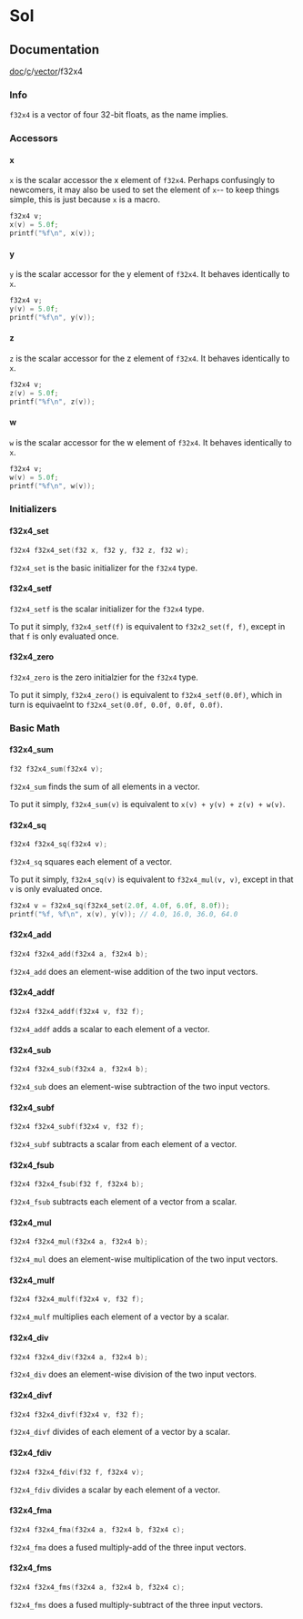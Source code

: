 # Sol

## Documentation

[doc](../..)/[c](..)/[vector](.)/f32x4

### Info

`f32x4` is a vector of four 32-bit floats, as the name implies.

### Accessors

#### x

`x` is the scalar accessor the x element of `f32x4`. Perhaps confusingly
to newcomers, it may also be used to set the element of `x`-- to keep things
simple, this is just because `x` is a macro.

```C
f32x4 v;
x(v) = 5.0f;
printf("%f\n", x(v));
```

#### y

`y` is the scalar accessor for the y element of `f32x4`. It behaves identically
to `x`.

```C
f32x4 v;
y(v) = 5.0f;
printf("%f\n", y(v));
```

#### z

`z` is the scalar accessor for the z element of `f32x4`. It behaves identically
to `x`.

```C
f32x4 v;
z(v) = 5.0f;
printf("%f\n", z(v));
```

#### w

`w` is the scalar accessor for the w element of `f32x4`. It behaves identically
to `x`.

```C
f32x4 v;
w(v) = 5.0f;
printf("%f\n", w(v));
```

### Initializers

#### f32x4_set

```C
f32x4 f32x4_set(f32 x, f32 y, f32 z, f32 w);
```

`f32x4_set` is the basic initializer for the `f32x4` type.

#### f32x4_setf

`f32x4_setf` is the scalar initializer for the `f32x4` type.

To put it simply, `f32x4_setf(f)` is equivalent to `f32x2_set(f, f)`, except in
that `f` is only evaluated once.

#### f32x4_zero

`f32x4_zero` is the zero initialzier for the `f32x4` type.

To put it simply, `f32x4_zero()` is equivalent to `f32x4_setf(0.0f)`, which in
turn is equivaelnt to `f32x4_set(0.0f, 0.0f, 0.0f, 0.0f)`.

### Basic Math

#### f32x4_sum

```C
f32 f32x4_sum(f32x4 v);
```

`f32x4_sum` finds the sum of all elements in a vector.

To put it simply, `f32x4_sum(v)` is equivalent to `x(v) + y(v) + z(v) + w(v)`.

#### f32x4_sq

```C
f32x4 f32x4_sq(f32x4 v);
```

`f32x4_sq` squares each element of a vector.

To put it simply, `f32x4_sq(v)` is equivalent to `f32x4_mul(v, v)`, except in
that `v` is only evaluated once.

```C
f32x4 v = f32x4_sq(f32x4_set(2.0f, 4.0f, 6.0f, 8.0f));
printf("%f, %f\n", x(v), y(v)); // 4.0, 16.0, 36.0, 64.0
```

#### f32x4_add

```C
f32x4 f32x4_add(f32x4 a, f32x4 b);
```

`f32x4_add` does an element-wise addition of the two input vectors.

#### f32x4_addf

```C
f32x4 f32x4_addf(f32x4 v, f32 f);
```

`f32x4_addf` adds a scalar to each element of a vector.

#### f32x4_sub

```C
f32x4 f32x4_sub(f32x4 a, f32x4 b);
```

`f32x4_sub` does an element-wise subtraction of the two input vectors.

#### f32x4_subf

```C
f32x4 f32x4_subf(f32x4 v, f32 f);
```

`f32x4_subf` subtracts a scalar from each element of a vector.

#### f32x4_fsub

```C
f32x4 f32x4_fsub(f32 f, f32x4 b);
```

`f32x4_fsub` subtracts each element of a vector from a scalar.

#### f32x4_mul

```C
f32x4 f32x4_mul(f32x4 a, f32x4 b);
```

`f32x4_mul` does an element-wise multiplication of the two input vectors.

#### f32x4_mulf

```C
f32x4 f32x4_mulf(f32x4 v, f32 f);
```

`f32x4_mulf` multiplies each element of a vector by a scalar.

#### f32x4_div

```C
f32x4 f32x4_div(f32x4 a, f32x4 b);
```

`f32x4_div` does an element-wise division of the two input vectors.

#### f32x4_divf

```C
f32x4 f32x4_divf(f32x4 v, f32 f);
```

`f32x4_divf` divides of each element of a vector by a scalar.

#### f32x4_fdiv

```C
f32x4 f32x4_fdiv(f32 f, f32x4 v);
```

`f32x4_fdiv` divides a scalar by each element of a vector.

#### f32x4_fma

```C
f32x4 f32x4_fma(f32x4 a, f32x4 b, f32x4 c);
```

`f32x4_fma` does a fused multiply-add of the three input vectors.

#### f32x4_fms

```C
f32x4 f32x4_fms(f32x4 a, f32x4 b, f32x4 c);
```

`f32x4_fms` does a fused multiply-subtract of the three input vectors.
